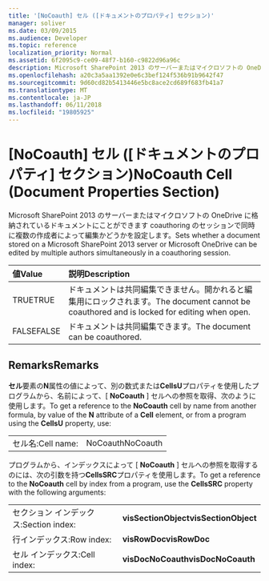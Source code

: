 ```yaml
---
title: '[NoCoauth] セル ([ドキュメントのプロパティ] セクション)'
manager: soliver
ms.date: 03/09/2015
ms.audience: Developer
ms.topic: reference
localization_priority: Normal
ms.assetid: 6f2095c9-ce09-48f7-b160-c9822d96a96c
description: Microsoft SharePoint 2013 のサーバーまたはマイクロソフトの OneDrive に格納されているドキュメントにことができます coauthoring のセッションで同時に複数の作成者によって編集かどうかを設定します。
ms.openlocfilehash: a20c3a5aa1392e0e6c3bef124f536b91b9642f47
ms.sourcegitcommit: 9d60cd82b5413446e5bc8ace2cd689f683fb41a7
ms.translationtype: MT
ms.contentlocale: ja-JP
ms.lasthandoff: 06/11/2018
ms.locfileid: "19805925"
---
```

# <a name="nocoauth-cell-document-properties-section"></a><span data-ttu-id="f83f4-103">[NoCoauth] セル ([ドキュメントのプロパティ] セクション)</span><span class="sxs-lookup"><span data-stu-id="f83f4-103">NoCoauth Cell (Document Properties Section)</span></span>

<span data-ttu-id="f83f4-104">Microsoft SharePoint 2013 のサーバーまたはマイクロソフトの OneDrive に格納されているドキュメントにことができます coauthoring のセッションで同時に複数の作成者によって編集かどうかを設定します。</span><span class="sxs-lookup"><span data-stu-id="f83f4-104">Sets whether a document stored on a Microsoft SharePoint 2013 server or Microsoft OneDrive can be edited by multiple authors simultaneously in a coauthoring session.</span></span>
  
|<span data-ttu-id="f83f4-105">**値**</span><span class="sxs-lookup"><span data-stu-id="f83f4-105">**Value**</span></span>|<span data-ttu-id="f83f4-106">**説明**</span><span class="sxs-lookup"><span data-stu-id="f83f4-106">**Description**</span></span>|
|:-----|:-----|
|<span data-ttu-id="f83f4-107">TRUE</span><span class="sxs-lookup"><span data-stu-id="f83f4-107">TRUE</span></span>  <br/> |<span data-ttu-id="f83f4-108">ドキュメントは共同編集できません。開かれると編集用にロックされます。</span><span class="sxs-lookup"><span data-stu-id="f83f4-108">The document cannot be coauthored and is locked for editing when open.</span></span>  <br/> |
|<span data-ttu-id="f83f4-109">FALSE</span><span class="sxs-lookup"><span data-stu-id="f83f4-109">FALSE</span></span>  <br/> |<span data-ttu-id="f83f4-110">ドキュメントは共同編集できます。</span><span class="sxs-lookup"><span data-stu-id="f83f4-110">The document can be coauthored.</span></span>  <br/> |
   
## <a name="remarks"></a><span data-ttu-id="f83f4-111">Remarks</span><span class="sxs-lookup"><span data-stu-id="f83f4-111">Remarks</span></span>

<span data-ttu-id="f83f4-112">**セル**要素の**N**属性の値によって、別の数式または**CellsU**プロパティを使用したプログラムから、名前によって、[ **NoCoauth** ] セルへの参照を取得、次のように使用します。</span><span class="sxs-lookup"><span data-stu-id="f83f4-112">To get a reference to the **NoCoauth** cell by name from another formula, by value of the **N** attribute of a **Cell** element, or from a program using the **CellsU** property, use:</span></span> 
  
|||
|:-----|:-----|
| <span data-ttu-id="f83f4-113">セル名:</span><span class="sxs-lookup"><span data-stu-id="f83f4-113">Cell name:</span></span>  <br/> | <span data-ttu-id="f83f4-114">NoCoauth</span><span class="sxs-lookup"><span data-stu-id="f83f4-114">NoCoauth</span></span>  <br/> |
   
<span data-ttu-id="f83f4-115">プログラムから、インデックスによって [ **NoCoauth** ] セルへの参照を取得するのには、次の引数を持つ**CellsSRC**プロパティを使用します。</span><span class="sxs-lookup"><span data-stu-id="f83f4-115">To get a reference to the **NoCoauth** cell by index from a program, use the **CellsSRC** property with the following arguments:</span></span> 
  
|||
|:-----|:-----|
| <span data-ttu-id="f83f4-116">セクション インデックス:</span><span class="sxs-lookup"><span data-stu-id="f83f4-116">Section index:</span></span>  <br/> |<span data-ttu-id="f83f4-117">**visSectionObject**</span><span class="sxs-lookup"><span data-stu-id="f83f4-117">**visSectionObject**</span></span> <br/> |
| <span data-ttu-id="f83f4-118">行インデックス:</span><span class="sxs-lookup"><span data-stu-id="f83f4-118">Row index:</span></span>  <br/> |<span data-ttu-id="f83f4-119">**visRowDoc**</span><span class="sxs-lookup"><span data-stu-id="f83f4-119">**visRowDoc**</span></span> <br/> |
| <span data-ttu-id="f83f4-120">セル インデックス:</span><span class="sxs-lookup"><span data-stu-id="f83f4-120">Cell index:</span></span>  <br/> |<span data-ttu-id="f83f4-121">**visDocNoCoauth**</span><span class="sxs-lookup"><span data-stu-id="f83f4-121">**visDocNoCoauth**</span></span> <br/> |
   

